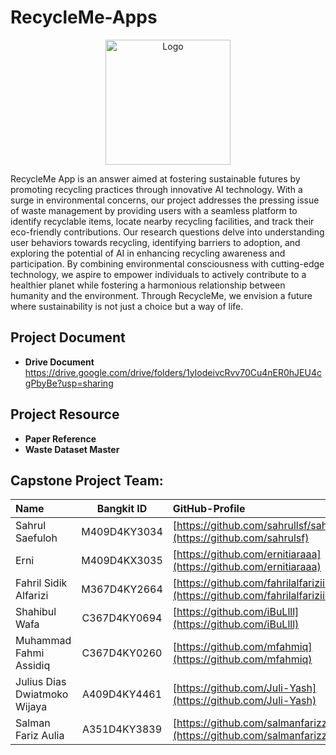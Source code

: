 # RecycleMe-Apps
 
<div style="text-align: center;">
  <img src="[https://example.com/logo.png](https://github.com/Juli-Yash/RecycleMe/assets/130382261/e0b2cc12-59ac-4428-9fd6-0da4172ae197)" alt="Logo" style="width: 200px;">
</div>  

RecycleMe App is an answer aimed at fostering sustainable futures by promoting recycling practices through innovative AI technology. With a surge in environmental concerns, our project addresses the pressing issue of waste management by providing users with a seamless platform to identify recyclable items, locate nearby recycling facilities, and track their eco-friendly contributions. Our research questions delve into understanding user behaviors towards recycling, identifying barriers to adoption, and exploring the potential of AI in enhancing recycling awareness and participation. By combining environmental consciousness with cutting-edge technology, we aspire to empower individuals to actively contribute to a healthier planet while fostering a harmonious relationship between humanity and the environment. Through RecycleMe, we envision a future where sustainability is not just a choice but a way of life.

## Project Document
* **Drive Document**  
https://drive.google.com/drive/folders/1yIodeivcRvv70Cu4nER0hJEU4cgPbyBe?usp=sharing

## Project Resource
* **Paper Reference**  
*  **Waste Dataset Master**

## Capstone Project Team:
|              Name             |     Bangkit ID     |                                  GitHub-Profile                               |
|:------------------------------|:------------------:|:------------------------------------------------------------------------------|
| Sahrul Saefuloh               |    M409D4KY3034    |  [https://github.com/sahrullsf/sahrulsf](https://github.com/sahrulsf)         |
| Erni                          |    M409D4KX3035    |  [https://github.com/ernitiaraaa](https://github.com/ernitiaraaa)             |
| Fahril Sidik Alfarizi         |    M367D4KY2664    |  [https://github.com/fahrilalfariziii](https://github.com/fahrilalfariziii)   |
| Shahibul Wafa                 |    C367D4KY0694    |  [https://github.com/iBuLlll](https://github.com/iBuLlll)                     |
| Muhammad Fahmi Assidiq        |    C367D4KY0260    |  [https://github.com/mfahmiq](https://github.com/mfahmiq)                     |
| Julius Dias Dwiatmoko Wijaya  |    A409D4KY4461    |  [https://github.com/Juli-Yash](https://github.com/Juli-Yash)                 |
| Salman Fariz Aulia            |    A351D4KY3839    |  [https://github.com/salmanfarizzz](https://github.com/salmanfarizzz)         |
